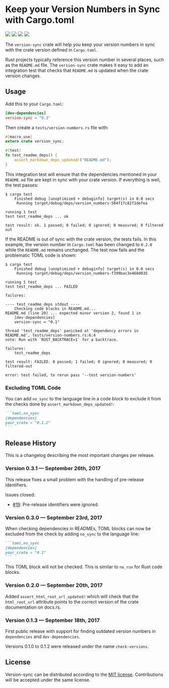 # Keep your Version Numbers in Sync with Cargo.toml

[![](https://img.shields.io/crates/v/version-sync.svg)][crates-io]
[![](https://docs.rs/version-sync/badge.svg)][api-docs]
[![](https://travis-ci.org/mgeisler/version-sync.svg?branch=master)][travis-ci]
[![](https://ci.appveyor.com/api/projects/status/jvvihnnct0pubudv?svg=true)][appveyor]

The `version-sync` crate will help you keep your version numbers in
sync with the crate version defined in `Cargo.toml`.

Rust projects typically reference this version number in several
places, such as the `README.md` file. The `version-sync` crate makes
it easy to add an integration test that checks that `README.md` is
updated when the crate version changes.

## Usage

Add this to your `Cargo.toml`:
```toml
[dev-dependencies]
version-sync = "0.3"
```

Then create a `tests/version-numbers.rs` file with:
```rust
#[macro_use]
extern crate version_sync;

#[test]
fn test_readme_deps() {
    assert_markdown_deps_updated!("README.md");
}
```

This integration test will ensure that the dependencies mentioned in
your `README.md` file are kept in sync with your crate version.
If everything is well, the test passes:

```
$ cargo test
    Finished debug [unoptimized + debuginfo] target(s) in 0.0 secs
     Running target/debug/deps/version_numbers-504f17c82f1defea

running 1 test
test test_readme_deps ... ok

test result: ok. 1 passed; 0 failed; 0 ignored; 0 measured; 0 filtered out
```

If the README is out of sync with the crate
version, the tests fails. In this example, the version number in
`Cargo.toml` has been changed to `0.2.0` while the `README.md`
remains unchanged. The test now fails and the
problematic TOML code is shown:

```
$ cargo test
    Finished debug [unoptimized + debuginfo] target(s) in 0.0 secs
     Running target/debug/deps/version_numbers-f399bac3e468d035

running 1 test
test test_readme_deps ... FAILED

failures:

---- test_readme_deps stdout ----
	Checking code blocks in README.md...
README.md (line 20) ... expected minor version 2, found 1 in
    [dev-dependencies]
    version-sync = "0.1"

thread 'test_readme_deps' panicked at 'dependency errors in README.md', tests/version-numbers.rs:6:4
note: Run with `RUST_BACKTRACE=1` for a backtrace.

failures:
    test_readme_deps

test result: FAILED. 0 passed; 1 failed; 0 ignored; 0 measured; 0 filtered-out

error: test failed, to rerun pass '--test version-numbers'
```

### Excluding TOML Code

You can add `no_sync` to the language line in a code block to exclude
it from the checks done by `assert_markdown_deps_updated!`:

~~~markdown
```toml,no_sync
[dependencies]
your_crate = "0.1.2"
```
~~~

## Release History

This is a changelog describing the most important changes per release.

### Version 0.3.1 — September 26th, 2017

This release fixes a small problem with the handling of pre-release
identifiers.

Issues closed:

* [#19][issue-19]: Pre-release identifiers were ignored.

### Version 0.3.0 — September 23rd, 2017

When checking dependencies in READMEs, TOML blocks can now be excluded
from the check by adding `no_sync` to the language line:

~~~markdown
```toml,no_sync
[dependencies]
your_crate = "0.1"
```
~~~

This TOML block will not be checked. This is similar to `no_run` for
Rust code blocks.

### Version 0.2.0 — September 20th, 2017

Added `assert_html_root_url_updated!` which will check that the
`html_root_url` attribute points to the correct version of the crate
documentation on docs.rs.

### Version 0.1.3 — September 18th, 2017

First public release with support for finding outdated version numbers
in `dependencies` and `dev-dependencies`.

Versions 0.1.0 to 0.1.2 were released under the name `check-versions`.

## License

Version-sync can be distributed according to the [MIT license][mit].
Contributions will be accepted under the same license.

[crates-io]: https://crates.io/crates/version-sync
[api-docs]: https://docs.rs/version-sync/
[travis-ci]: https://travis-ci.org/mgeisler/version-sync
[appveyor]: https://ci.appveyor.com/project/mgeisler/version-sync
[mit]: LICENSE
[issue-19]: https://github.com/mgeisler/version-sync/issues/19
